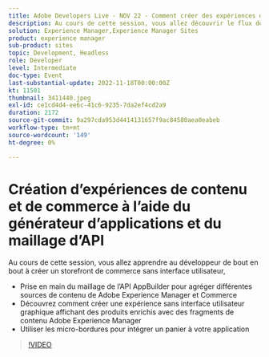 ```yaml
---
title: Adobe Developers Live - NOV 22 - Comment créer des expériences de contenu et de commerce à l’aide du générateur d’applications et du maillage API
description: Au cours de cette session, vous allez découvrir le flux de développement de bout en bout qui crée un storefront de commerce piloté par l’expérience sans tête, en commençant par AppBuilder API Mesh pour agréger différentes sources de contenu de Adobe Experience Manager et Commerce Découvrez comment créer une expérience sans tête affichant des produits enrichis avec des fragments de contenu Adobe Experience Manager Utilisez Micro Frontends pour intégrer un panier dans votre application.
solution: Experience Manager,Experience Manager Sites
product: experience manager
sub-product: sites
topic: Development, Headless
role: Developer
level: Intermediate
doc-type: Event
last-substantial-update: 2022-11-18T00:00:00Z
kt: 11501
thumbnail: 3411440.jpeg
exl-id: ce1cd4d4-ee6c-41c6-9235-7da2ef4cd2a9
duration: 2172
source-git-commit: 9a297cda953d4414131657f9ac84580aea0eabeb
workflow-type: tm+mt
source-wordcount: '149'
ht-degree: 0%

---
```


# Création d’expériences de contenu et de commerce à l’aide du générateur d’applications et du maillage d’API

Au cours de cette session, vous allez apprendre au développeur de bout en bout à créer un storefront de commerce sans interface utilisateur,

* Prise en main du maillage de l’API AppBuilder pour agréger différentes sources de contenu de Adobe Experience Manager et Commerce
* Découvrez comment créer une expérience sans interface utilisateur graphique affichant des produits enrichis avec des fragments de contenu Adobe Experience Manager
* Utiliser les micro-bordures pour intégrer un panier à votre application

>[!VIDEO](https://video.tv.adobe.com/v/3411440/?quality=12&learn=on)
